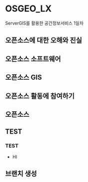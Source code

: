 # OSGEO_LX
ServerGIS를 활용한 공간정보서비스 1일차

## 오픈소스에 대한 오해와 진실

## 오픈소스 소프트웨어

## 오픈소스 GIS

## 오픈소스 활동에 참여하기

## 오픈소스

## TEST
### TEST
- HI

## 브랜치 생성